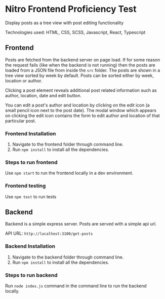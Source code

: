 # Nitro Frontend Proficiency Test

Display posts as a tree view with post editing functionality

Technologies used: HTML, CSS, SCSS, Javascript, React, Typescript

## Frontend

Posts are fetched from the backend server on page load. If for some reason the request fails (like when the backend is not running) then the posts are loaded from a JSON file from inside the `src` folder. The posts are shown in a tree view sorted by week by default. Posts can be sorted either by week, location or author.

Clicking a post element reveals additional post related information such as author, location, date and edit button.

You can edit a post's author and location by clicking on the edit icon (a small pencil icon next to the post date). The modal window which appears on clicking the edit icon contains the form to edit author and location of that particular post.

### Frontend Installation

1. Navigate to the frontend folder through command line.
2. Run `npm install` to install all the dependencies.

### Steps to run frontend

Use `npm start` to run the frontend locally in a dev environment.

### Frontend testing

Use `npm test` to run tests

## Backend

Backend is a simple express server. Posts are served with a simple api url.

API URL: `http://localhost:3100/get-posts`

### Backend Installation

1. Navigate to the backend folder through command line.
2. Run `npm install` to install all the dependencies.

### Steps to run backend

Run `node index.js` command in the command line to run the backend locally.